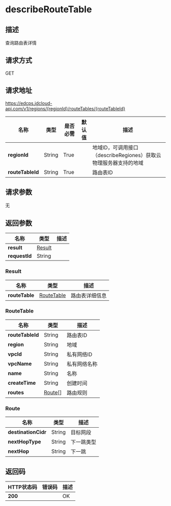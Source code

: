 # describeRouteTable


## 描述
查询路由表详情

## 请求方式
GET

## 请求地址
https://edcps.jdcloud-api.com/v1/regions/{regionId}/routeTables/{routeTableId}

|名称|类型|是否必需|默认值|描述|
|---|---|---|---|---|
|**regionId**|String|True| |地域ID，可调用接口（describeRegiones）获取云物理服务器支持的地域|
|**routeTableId**|String|True| |路由表ID|

## 请求参数
无


## 返回参数
|名称|类型|描述|
|---|---|---|
|**result**|[Result](#result)| |
|**requestId**|String| |

### <div id="Result">Result</div>
|名称|类型|描述|
|---|---|---|
|**routeTable**|[RouteTable](#routetable)|路由表详细信息|
### <div id="RouteTable">RouteTable</div>
|名称|类型|描述|
|---|---|---|
|**routeTableId**|String|路由表ID|
|**region**|String|地域|
|**vpcId**|String|私有网络ID|
|**vpcName**|String|私有网络名称|
|**name**|String|名称|
|**createTime**|String|创建时间|
|**routes**|[Route[]](#route)|路由规则|
### <div id="Route">Route</div>
|名称|类型|描述|
|---|---|---|
|**destinationCidr**|String|目标网段|
|**nextHopType**|String|下一跳类型|
|**nextHop**|String|下一跳|

## 返回码
|HTTP状态码|错误码|描述|
|---|---|---|
|**200**||OK|
